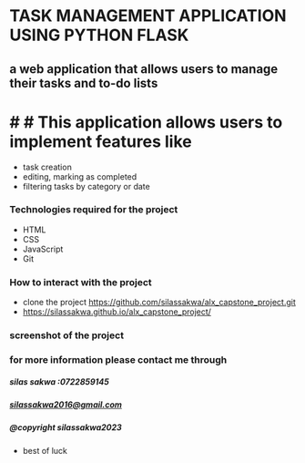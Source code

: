# TASK MANAGEMENT APPLICATION USING PYTHON FLASK
## a web application that allows users to manage their tasks and to-do lists
# # # This application allows users to implement features like
-  task creation
- editing, marking as completed
- filtering tasks by category or date

### Technologies required for the project
- HTML
- CSS
- JavaScript
- Git
### How to interact with the project
- clone the project https://github.com/silassakwa/alx_capstone_project.git
- https://silassakwa.github.io/alx_capstone_project/

### screenshot of the project


### for more information please contact me through
##### silas sakwa :0722859145
##### silassakwa2016@gmail.com
##### @copyright silassakwa2023
- best of luck 
